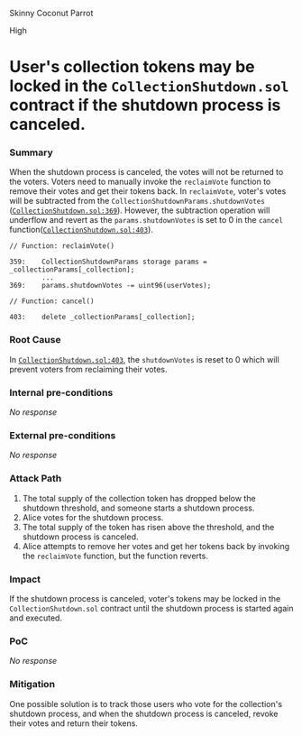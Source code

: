 Skinny Coconut Parrot

High

# User's collection tokens may be locked in the `CollectionShutdown.sol` contract if the shutdown process is canceled.

### Summary

When the shutdown process is canceled, the votes will not be returned to the voters. Voters need to manually invoke the `reclaimVote` function to remove their votes and get their tokens back. In `reclaimVote`, voter's votes will be subtracted from the `CollectionShutdownParams.shutdownVotes` ([`CollectionShutdown.sol:369`](https://github.com/sherlock-audit/2024-08-flayer/blob/main/flayer/src/contracts/utils/CollectionShutdown.sol#L369)). However, the subtraction operation will underflow and revert as the `params.shutdownVotes` is set to 0 in the `cancel` function([`CollectionShutdown.sol:403`](https://github.com/sherlock-audit/2024-08-flayer/blob/main/flayer/src/contracts/utils/CollectionShutdown.sol#L403)).

```solidity
// Function: reclaimVote()

359:    CollectionShutdownParams storage params = _collectionParams[_collection];
        ...
369:    params.shutdownVotes -= uint96(userVotes);
```


```solidity
// Function: cancel()

403:    delete _collectionParams[_collection];
```

### Root Cause

In [`CollectionShutdown.sol:403`](https://github.com/sherlock-audit/2024-08-flayer/blob/main/flayer/src/contracts/utils/CollectionShutdown.sol#L403), the `shutdownVotes` is reset to 0 which will prevent voters from reclaiming their votes.

### Internal pre-conditions

_No response_

### External pre-conditions

_No response_

### Attack Path

1. The total supply of the collection token has dropped below the shutdown threshold, and someone starts a shutdown process.
2. Alice votes for the shutdown process.
3. The total supply of the token has risen above the threshold, and the shutdown process is canceled.
4. Alice attempts to remove her votes and get her tokens back by invoking the `reclaimVote` function, but the function reverts.

### Impact

If the shutdown process is canceled, voter's tokens may be locked in the `CollectionShutdown.sol` contract until the shutdown process is started again and executed.

### PoC

_No response_

### Mitigation

One possible solution is to track those users who vote for the collection's shutdown process, and when the shutdown process is canceled, revoke their votes and return their tokens.